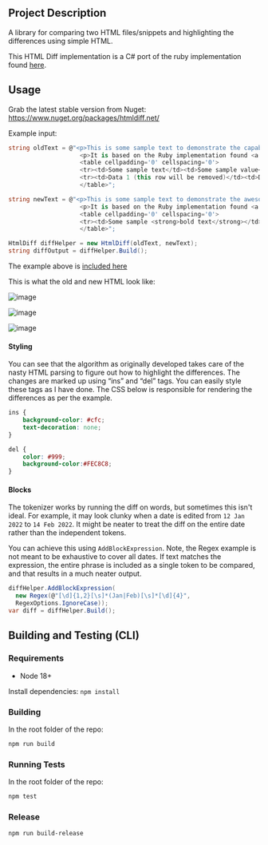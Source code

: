 ## Project Description

A library for comparing two HTML files/snippets and highlighting the differences using simple HTML.

This HTML Diff implementation is a C# port of the ruby implementation found [here](https://github.com/myobie/htmldiff).

## Usage

Grab the latest stable version from Nuget: https://www.nuget.org/packages/htmldiff.net/

Example input:

```csharp
string oldText = @"<p>This is some sample text to demonstrate the capability of the <strong>HTML diff tool</strong>.</p>
                    <p>It is based on the Ruby implementation found <a href='http://github.com/myobie/htmldiff'>here</a>. Note how the link has no tooltip</p>
                    <table cellpadding='0' cellspacing='0'>
                    <tr><td>Some sample text</td><td>Some sample value</td></tr>
                    <tr><td>Data 1 (this row will be removed)</td><td>Data 2</td></tr>
                    </table>";

string newText = @"<p>This is some sample text to demonstrate the awesome capabilities of the <strong>HTML diff tool</strong>.</p><br/><br/>Extra spacing here that was not here before.
                    <p>It is based on the Ruby implementation found <a title='Cool tooltip' href='http://github.com/myobie/htmldiff'>here</a>. Note how the link has a tooltip now and the HTML diff algorithm has preserved formatting.</p>
                    <table cellpadding='0' cellspacing='0'>
                    <tr><td>Some sample <strong>bold text</strong></td><td>Some sample value</td></tr>
                    </table>";

HtmlDiff diffHelper = new HtmlDiff(oldText, newText);
string diffOutput = diffHelper.Build();
```

The example above is [included here](https://github.com/Rohland/htmldiff.net/tree/master/Demo)

This is what the old and new HTML look like:

![image](https://user-images.githubusercontent.com/231471/153353160-e140159e-06f7-4888-8af2-44a8bfa2f184.png)

![image](https://user-images.githubusercontent.com/231471/153353225-6ece8d00-3dec-474e-ad2b-ae9a8cb1af68.png)

![image](https://user-images.githubusercontent.com/231471/153353271-9ce2db37-0e49-4246-afe7-8b8c83935739.png)

#### Styling

You can see that the algorithm as originally developed takes care of the nasty HTML parsing to figure out how to highlight the differences. The changes are marked up using “ins” and “del” tags. You can easily style these tags as I have done. The CSS below is responsible for rendering the differences as per the example.

```css
ins {
	background-color: #cfc;
	text-decoration: none;
}

del {
	color: #999;
	background-color:#FEC8C8;
}
```

#### Blocks

The tokenizer works by running the diff on words, but sometimes this isn't ideal. For example, it may look clunky when a date is edited from `12 Jan 2022` to `14 Feb 2022`. It might be neater to treat the diff on the entire date rather than the independent tokens.

You can achieve this using `AddBlockExpression`. Note, the Regex example is not meant to be exhaustive to cover all dates. If text matches the expression, the entire phrase is included as a single token to be compared, and that results in a much neater output.

```csharp
diffHelper.AddBlockExpression(
  new Regex(@"[\d]{1,2}[\s]*(Jan|Feb)[\s]*[\d]{4}",
  RegexOptions.IgnoreCase));
var diff = diffHelper.Build();
```

## Building and Testing (CLI)

### Requirements

* Node 18+

Install dependencies: `npm install`

### Building

In the root folder of the repo:

```bash
npm run build
```

### Running Tests

In the root folder of the repo:

```bash
npm test
```

### Release

```bash
npm run build-release
```